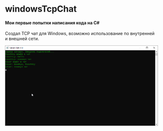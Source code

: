 # windowsTcpChat
#### Мои первые попытки написания кода на C#
Создал TCP чат для Windows, возможно использование по внутренней и внешней сети.

![server chat](Img/ChatServer.png)

